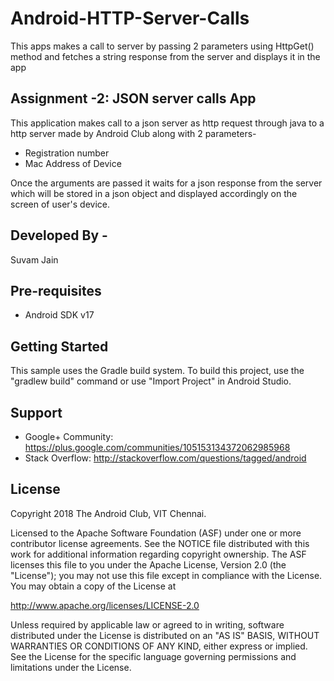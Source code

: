 # Android-HTTP-Server-Calls
This apps makes a call to server by passing 2 parameters using HttpGet() method and fetches a string response from the server and displays it in the app

Assignment -2: JSON server calls App
-----------------------------------------

This application makes call to a json server as http request through java to a http server made by Android Club along with 2 parameters-
- Registration number
- Mac Address of Device

Once the arguments are passed it waits for a json response from the server which will be stored in a json object and displayed accordingly on the screen of user's device.


Developed By -
--------------
Suvam Jain


Pre-requisites
--------------

- Android SDK v17

Getting Started
---------------

This sample uses the Gradle build system. To build this project, use the
"gradlew build" command or use "Import Project" in Android Studio.

Support
-------

- Google+ Community: https://plus.google.com/communities/105153134372062985968
- Stack Overflow: http://stackoverflow.com/questions/tagged/android


License
-------

Copyright 2018 The Android Club, VIT Chennai.

Licensed to the Apache Software Foundation (ASF) under one or more contributor
license agreements.  See the NOTICE file distributed with this work for
additional information regarding copyright ownership.  The ASF licenses this
file to you under the Apache License, Version 2.0 (the "License"); you may not
use this file except in compliance with the License.  You may obtain a copy of
the License at

  http://www.apache.org/licenses/LICENSE-2.0

Unless required by applicable law or agreed to in writing, software
distributed under the License is distributed on an "AS IS" BASIS, WITHOUT
WARRANTIES OR CONDITIONS OF ANY KIND, either express or implied.  See the
License for the specific language governing permissions and limitations under
the License.
